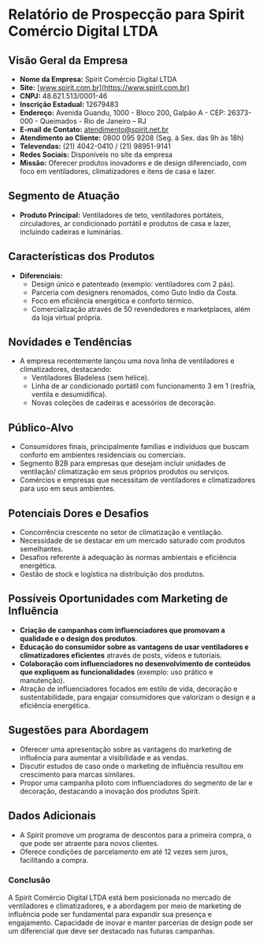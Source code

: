 # Relatório de Prospecção para Spirit Comércio Digital LTDA

## Visão Geral da Empresa
- **Nome da Empresa:** Spirit Comércio Digital LTDA
- **Site:** [www.spirit.com.br](https://www.spirit.com.br)
- **CNPJ:** 48.621.513/0001-46
- **Inscrição Estadual:** 12679483
- **Endereço:** Avenida Guandu, 1000 - Bloco 200, Galpão A - CEP: 26373-000 - Queimados - Rio de Janeiro – RJ
- **E-mail de Contato:** atendimento@spirit.net.br
- **Atendimento ao Cliente:** 0800 095 9208 (Seg. à Sex. das 9h às 18h)
- **Televendas:** (21) 4042-0410 / (21) 98951-9141
- **Redes Sociais:** Disponíveis no site da empresa
- **Missão:** Oferecer produtos inovadores e de design diferenciado, com foco em ventiladores, climatizadores e itens de casa e lazer.

## Segmento de Atuação
- **Produto Principal:** Ventiladores de teto, ventiladores portáteis, circuladores, ar condicionado portátil e produtos de casa e lazer, incluindo cadeiras e luminárias.

## Características dos Produtos
- **Diferenciais:**
  - Design único e patenteado (exemplo: ventiladores com 2 pás).
  - Parceria com designers renomados, como Guto Indio da Costa.
  - Foco em eficiência energética e conforto térmico.
  - Comercialização através de 50 revendedores e marketplaces, além da loja virtual própria.

## Novidades e Tendências
- A empresa recentemente lançou uma nova linha de ventiladores e climatizadores, destacando:
  - Ventiladores Bladeless (sem hélice).
  - Linha de ar condicionado portátil com funcionamento 3 em 1 (resfria, ventila e desumidifica).
  - Novas coleções de cadeiras e acessórios de decoração.
  
## Público-Alvo
- Consumidores finais, principalmente famílias e indivíduos que buscam conforto em ambientes residenciais ou comerciais.
- Segmento B2B para empresas que desejam incluir unidades de ventilação/ climatização em seus próprios produtos ou serviços.
- Comércios e empresas que necessitam de ventiladores e climatizadores para uso em seus ambientes.

## Potenciais Dores e Desafios
- Concorrência crescente no setor de climatização e ventilação.
- Necessidade de se destacar em um mercado saturado com produtos semelhantes.
- Desafios referente à adequação às normas ambientais e eficiência energética.
- Gestão de stock e logística na distribuição dos produtos.

## Possíveis Oportunidades com Marketing de Influência
- **Criação de campanhas com influenciadores que promovam a qualidade e o design dos produtos**.
- **Educação do consumidor sobre as vantagens de usar ventiladores e climatizadores eficientes** através de posts, vídeos e tutoriais.
- **Colaboração com influenciadores no desenvolvimento de conteúdos que expliquem as funcionalidades** (exemplo: uso prático e manutenção).
- Atração de influenciadores focados em estilo de vida, decoração e sustentabilidade, para engajar consumidores que valorizam o design e a eficiência energética.

## Sugestões para Abordagem
- Oferecer uma apresentação sobre as vantagens do marketing de influência para aumentar a visibilidade e as vendas.
- Discutir estudos de caso onde o marketing de influência resultou em crescimento para marcas similares.
- Propor uma campanha piloto com influenciadores do segmento de lar e decoração, destacando a inovação dos produtos Spirit.

## Dados Adicionais
- A Spirit promove um programa de descontos para a primeira compra, o que pode ser atraente para novos clientes.
- Oferece condições de parcelamento em até 12 vezes sem juros, facilitando a compra.

### Conclusão
A Spirit Comércio Digital LTDA está bem posicionada no mercado de ventiladores e climatizadores, e a abordagem por meio de marketing de influência pode ser fundamental para expandir sua presença e engajamento. Capacidade de inovar e manter parcerias de design pode ser um diferencial que deve ser destacado nas futuras campanhas.